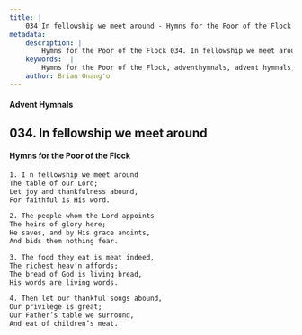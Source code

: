 ```yaml
---
title: |
    034 In fellowship we meet around - Hymns for the Poor of the Flock
metadata:
    description: |
        Hymns for the Poor of the Flock 034. In fellowship we meet around. I n fellowship we meet around The table of our Lord; Let joy and thankfulness abound, For faithful is His word. 
    keywords:  |
        Hymns for the Poor of the Flock, adventhymnals, advent hymnals, In fellowship we meet around, I n fellowship we meet around, 
    author: Brian Onang'o
---
```


#### Advent Hymnals
## 034. In fellowship we meet around
####  Hymns for the Poor of the Flock

```txt
1. I n fellowship we meet around
The table of our Lord;
Let joy and thankfulness abound,
For faithful is His word.

2. The people whom the Lord appoints
The heirs of glory here;
He saves, and by His grace anoints,
And bids them nothing fear.

3. The food they eat is meat indeed,
The richest heav’n affords;
The bread of God is living bread,
His words are living words.

4. Then let our thankful songs abound,
Our privilege is great;
Our Father’s table we surround,
And eat of children’s meat.
```